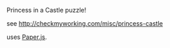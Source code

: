 Princess in a Castle puzzle!

see http://checkmyworking.com/misc/princess-castle

uses <a href="http://paperjs.org">Paper.js</a>.
